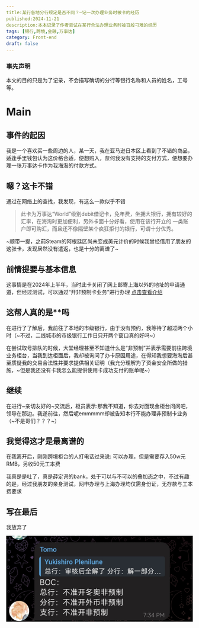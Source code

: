 ```yaml
---
title:某行各地分行规定是否不同？—记一次办理业务时被卡的经历
published:2024-11-21
description:本本记录了作者尝试在某行合法办理业务时被百般刁难的经历
tags: [银行,跨境,金融,万事达]
category: Front-end
draft: false
---
```


### 事先声明

本文的目的只是为了记录，不会描写确切的分行等银行名称和人员的姓名，工号等。

# Main
## 事件的起因

   我是一个喜欢买一些周边的人，某一天，我在亚马逊日本区上看到了不错的商品，适逢手里钱包认为这价格合适，便想购入，奈何我没有支持的支付方式，便想要办理一张万事达卡作为我海淘的付款方式。

## 嗯？这卡不错

通过在网络上的查找，我发现，有这么一款似乎不错

> 此卡为万事达“World”级别debit借记卡，免年费，坐拥大银行，拥有较好的汇率，在海淘时更加便利，另外卡面十分好看，使用在该行开立的 一类账户即可购汇，而且还不像隔壁某个疯狂拒付的银行，可谓十分优秀。

~顺带一提，之前Steam的阿根廷区尚未变成美元计价的时候我曾经借用了朋友的这张卡，发现居然没有遣返，也是十分的离谱了~

## 前情提要与基本信息

这事情是在2024年上半年，当时此卡关闭了网上邮寄上海以外的地址的申请通道，但经过测试，可以通过“开非预制卡业务”进行办理 [点击查看介绍](https://t.me/DocOfCard/2145"非预制卡业务介绍链接")

## 这帮人真的是**吗

在进行了了解后，我前往了本地的市级银行，由于没有预约，我等待了超过两个小时（~不过，二线城市的市级银行工作日只开两个窗口真的好吗~）

在尝试取号排队的时候，大堂经理甚至不知道什么是“非预制”并表示需要前往跨境业务柜台，当我到达柜面后，我却被询问了办卡原因用途，在得知我想要海淘后甚至质疑我的交易合法性并要求提供相关证明（我充分理解为了资金安全所做的措施，~但是我还没有卡我怎么能提供使用卡成功支付的账单呢~）

## 继续

在进行~亲切友好的~交流后，柜员表示:那我不知道，你去对面现金柜台问问吧，领导在那边。我遂前往，然后呢emmmmm却被告知本行不能办理非预制卡业务（~不是哥们？？？~）

## 我觉得这才是最离谱的

在我离开后，刚刚跨境柜台的人打电话过来说: 可以办理，但是需要存入50w元RMB，另收50元工本费

我真是是吐了，真是薛定谔的bank，处于可以与不可以的叠加态之中，不过有趣的是，经过我朋友的亲身测试，网申办理与上海办理均仅需身份证，无存款与工本费要求

## 写在最后

我放弃了

![image](./cob.jpg)